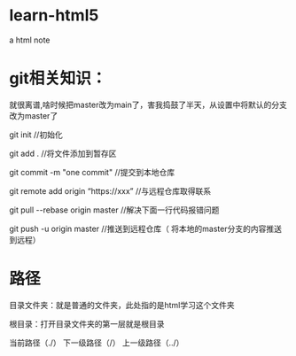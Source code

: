 # learn-html5
  a html note
# git相关知识：
  就很离谱,啥时候把master改为main了，害我捣鼓了半天，从设置中将默认的分支改为master了   

  git init  //初始化  
  
  git add .   //将文件添加到暂存区  
  
  git commit -m "one commit"   //提交到本地仓库  
  
  git remote add origin “https://xxx” //与远程仓库取得联系   
  
  git pull --rebase origin master //解决下面一行代码报错问题   
  
  git push -u origin master //推送到远程仓库（ 将本地的master分支的内容推送到远程）
# 路径
  目录文件夹：就是普通的文件夹，此处指的是html学习这个文件夹   

  根目录：打开目录文件夹的第一层就是根目录   

  当前路径（./）   下一级路径（/）   上一级路径（../）    
